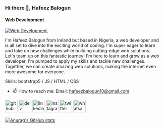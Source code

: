 ### Hi there 👋, Hafeez Balogun
#### Web Development 
[![Web Development ](https://pbs.twimg.com/profile_banners/1515080526276796418/1697977865/600x200)](https://github.com/zeefah10/zeefah10/blob/main/hafeez%20balogun.png)

I'm Hafeez Balogun from Ireland but based in Nigeria, a web developer and is all set to dive into the exciting world of coding. I'm super eager to learn and take on new challenges while building cutting-edge web solutions. Let's team up on this fantastic journey! I'm here to learn and grow as a web developer. I'm pumped to apply my skills and tackle new challenges. Together, we can create amazing web solutions, making the internet even more awesome for everyone.


Skills: bootstrap5 / JS / HTML / CSS

- 📫 How to reach me: Email: hafeezbalogun10@gmail.com  


[<img src='https://cdn.jsdelivr.net/npm/simple-icons@3.0.1/icons/github.svg' alt='github' height='40'>](https://github.com/@xeefah10)  [<img src='https://cdn.jsdelivr.net/npm/simple-icons@3.0.1/icons/dev-dot-to.svg' alt='dev' height='40'>](https://dev.to/@zeefah10)  [<img src='https://cdn.jsdelivr.net/npm/simple-icons@3.0.1/icons/linkedin.svg' alt='linkedin' height='40'>](https://www.linkedin.com/in/@zeefah10/)  [<img src='https://cdn.jsdelivr.net/npm/simple-icons@3.0.1/icons/instagram.svg' alt='instagram' height='40'>](https://www.instagram.com/zeefah_balo/)  [<img src='https://cdn.jsdelivr.net/npm/simple-icons@3.0.1/icons/twitter.svg' alt='twitter' height='40'>](https://twitter.com/zeefah-bal)  [<img src='https://cdn.jsdelivr.net/npm/simple-icons@3.0.1/icons/whatsapp.svg' alt='whatsapp' height='40'>](+2347013704569)  


[![Anurag's GitHub stats](https://github-readme-stats.vercel.app/api?username=zeefah10)](https://github.com/anuraghazra/github-readme-stats)
